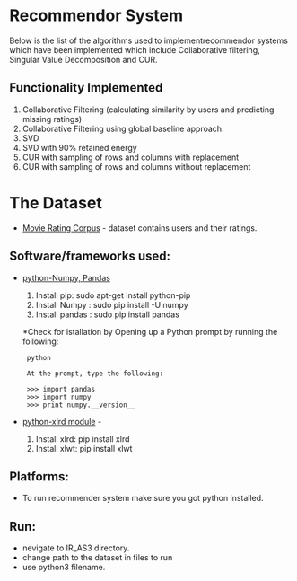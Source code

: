 # Recommendor System

Below is the list of the algorithms used to implementrecommendor systems which have been implemented which include Collaborative filtering, Singular Value Decomposition and CUR.

## Functionality Implemented

  1. Collaborative Filtering (calculating similarity by users and predicting missing ratings)
  2. Collaborative Filtering using global baseline approach.
  3. SVD
  4. SVD with 90% retained energy
  5. CUR with sampling of rows and columns with replacement
  6. CUR with sampling of rows and columns without replacement


# The Dataset 
 * [Movie Rating Corpus](http://www.ieor.berkeley.edu/~goldberg/jester-data/) - dataset contains users and their ratings.


## Software/frameworks used:

 * [python-Numpy, Pandas](https://pandas.pydata.org/pandas-docs/stable/install.html) 
 
    1. Install pip: sudo apt-get install python-pip
    2. Install Numpy : sudo pip install -U numpy
    3. Install pandas : sudo pip install pandas
    
    *Check for istallation by Opening up a Python prompt by running the following:

		python

		At the prompt, type the following:
		
		>>> import pandas
 		>>> import numpy
 		>>> print numpy.__version__


 * [python-xlrd module](https://www.loomio.org/) - 
 	
 	1. Install xlrd: pip install xlrd
 	2. Install xlwt: pip install xlwt
 
 
 
## Platforms:

 * To run recommender system make sure you got python installed.
 
## Run:
 * nevigate to IR_AS3 directory.
 * change path to the dataset in files to run 
 * use python3 filename. 
 